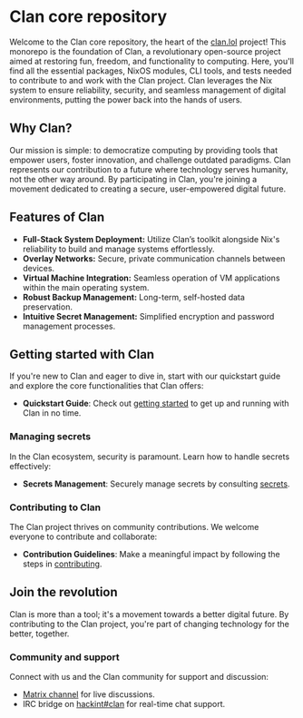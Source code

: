 # Clan core repository

Welcome to the Clan core repository, the heart of the [clan.lol](https://clan.lol/) project! This monorepo is the foundation of Clan, a revolutionary open-source project aimed at restoring fun, freedom, and functionality to computing. Here, you'll find all the essential packages, NixOS modules, CLI tools, and tests needed to contribute to and work with the Clan project. Clan leverages the Nix system to ensure reliability, security, and seamless management of digital environments, putting the power back into the hands of users.

## Why Clan?

Our mission is simple: to democratize computing by providing tools that empower users, foster innovation, and challenge outdated paradigms. Clan represents our contribution to a future where technology serves humanity, not the other way around. By participating in Clan, you're joining a movement dedicated to creating a secure, user-empowered digital future.

## Features of Clan

- **Full-Stack System Deployment:** Utilize Clan’s toolkit alongside Nix's reliability to build and manage systems effortlessly.
- **Overlay Networks:** Secure, private communication channels between devices.
- **Virtual Machine Integration:** Seamless operation of VM applications within the main operating system.
- **Robust Backup Management:** Long-term, self-hosted data preservation.
- **Intuitive Secret Management:** Simplified encryption and password management processes.

## Getting started with Clan

If you're new to Clan and eager to dive in, start with our quickstart guide and explore the core functionalities that Clan offers:

- **Quickstart Guide**: Check out [getting started](https://docs.clan.lol/#starting-with-a-new-clan-project)<!-- [docs/site/index.md](docs/site/index.md) --> to get up and running with Clan in no time.

### Managing secrets

In the Clan ecosystem, security is paramount. Learn how to handle secrets effectively:

- **Secrets Management**: Securely manage secrets by consulting [secrets](https://docs.clan.lol/getting-started/secrets/)<!-- [secrets.md](docs/site/getting-started/secrets.md) -->.

### Contributing to Clan

The Clan project thrives on community contributions. We welcome everyone to contribute and collaborate:

- **Contribution Guidelines**: Make a meaningful impact by following the steps in [contributing](https://docs.clan.lol/contributing/contributing/)<!-- [contributing.md](docs/CONTRIBUTING.md) -->.

## Join the revolution

Clan is more than a tool; it's a movement towards a better digital future. By contributing to the Clan project, you're part of changing technology for the better, together.

### Community and support

Connect with us and the Clan community for support and discussion:

- [Matrix channel](https://matrix.to/#/#clan:clan.lol) for live discussions.
- IRC bridge on [hackint#clan](https://webirc.hackint.org/#ircs://irc.hackint.org/#clan) for real-time chat support.

